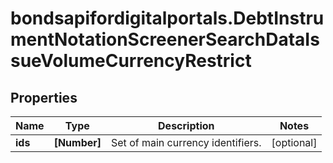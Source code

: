 # bondsapifordigitalportals.DebtInstrumentNotationScreenerSearchDataIssueVolumeCurrencyRestrict

## Properties

Name | Type | Description | Notes
------------ | ------------- | ------------- | -------------
**ids** | **[Number]** | Set of main currency identifiers. | [optional] 


